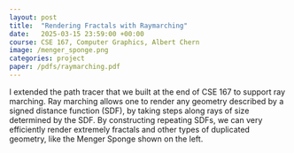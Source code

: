 ```yaml
---
layout: post
title:  "Rendering Fractals with Raymarching"
date:   2025-03-15 23:59:00 +00:00
course: CSE 167, Computer Graphics, Albert Chern
image: /menger_sponge.png
categories: project
paper: /pdfs/raymarching.pdf
---
```


I extended the path tracer that we built at the end of CSE 167 to support ray marching. Ray marching allows one to render any geometry described by a signed distance function (SDF), by taking steps along rays of size determined by the SDF. By constructing repeating SDFs, we can very efficiently render extremely fractals and other types of duplicated geometry, like the Menger Sponge shown on the left.
